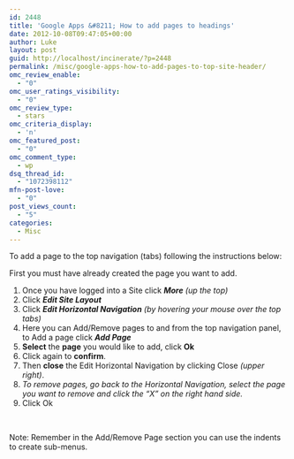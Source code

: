 ```yaml
---
id: 2448
title: 'Google Apps &#8211; How to add pages to headings'
date: 2012-10-08T09:47:05+00:00
author: Luke
layout: post
guid: http://localhost/incinerate/?p=2448
permalink: /misc/google-apps-how-to-add-pages-to-top-site-header/
omc_review_enable:
  - "0"
omc_user_ratings_visibility:
  - "0"
omc_review_type:
  - stars
omc_criteria_display:
  - 'n'
omc_featured_post:
  - "0"
omc_comment_type:
  - wp
dsq_thread_id:
  - "1072398112"
mfn-post-love:
  - "0"
post_views_count:
  - "5"
categories:
  - Misc
---
```

To add a page to the top navigation (tabs) following the instructions below:

First you must have already created the page you want to add.

  1. Once you have logged into a Site click **_More_** _(up the top)_
  2. Click **_Edit Site Layout_**
  3. Click **_Edit Horizontal Navigation_** _(by hovering your mouse over the top tabs)_
  4. Here you can Add/Remove pages to and from the top navigation panel, to Add a page click **_Add Page_**
  5. **Select** the **page** you would like to add, click **Ok**
  6. Click again to **confirm**.
  7. Then **close** the Edit Horizontal Navigation by clicking Close _(upper right)_.
  8. _To remove pages, go back to the Horizontal Navigation, select the page you want to remove and click the “X” on the right hand side._
  9. Click Ok

&nbsp;

Note: Remember in the Add/Remove Page section you can use the indents to create sub-menus.
